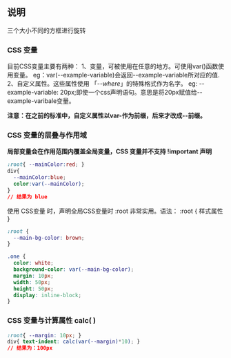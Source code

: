 ##  说明

三个大小不同的方框进行旋转

### CSS 变量
目前CSS变量主要有两种：
  1、变量，可被使用在任意的地方。可使用var()函数使用变量。
    eg：var(--example-variable)会返回--example-variable所对应的值.
  2、自定义属性。这些属性使用 「--*where*」的特殊格式作为名字。
    eg: --example-variable: 20px;即使一个css声明语句。意思是将20px赋值给--example-varibale变量。

**注意：在之前的标准中，自定义属性以var-作为前缀，后来才改成--前缀。**

### CSS 变量的层叠与作用域
**局部变量会在作用范围内覆盖全局变量，CSS 变量并不支持 !important 声明**
```css
:root{ --mainColor:red; }
div{
  --mainColor:blue;
  color:var(--mainColor);
}
// 结果为 blue
```
使用 CSS变量 时，声明全局CSS变量时 :root 非常实用。语法：  :root { 样式属性 }
``` css
:root {
  --main-bg-color: brown;
}

.one {
  color: white;
  background-color: var(--main-bg-color);
  margin: 10px;
  width: 50px;
  height: 50px;
  display: inline-block;
}
```

### CSS 变量与计算属性 calc( )
```css
:root{ --margin: 10px; }
div{ text-indent: calc(var(--margin)*10); }
// 结果为：100px
```

